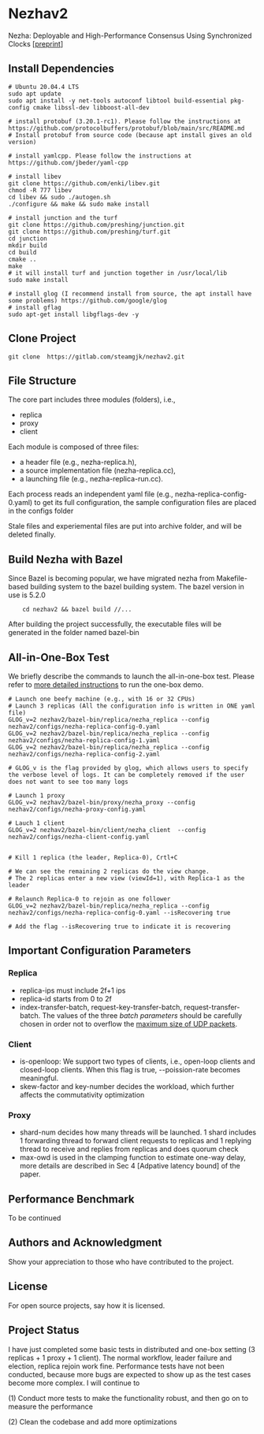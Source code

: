 # Nezhav2

Nezha: Deployable and High-Performance Consensus Using Synchronized Clocks [[preprint](https://arxiv.org/pdf/2206.03285.pdf)]



## Install Dependencies

```
# Ubuntu 20.04.4 LTS
sudo apt update
sudo apt install -y net-tools autoconf libtool build-essential pkg-config cmake libssl-dev libboost-all-dev

# install protobuf (3.20.1-rc1). Please follow the instructions at https://github.com/protocolbuffers/protobuf/blob/main/src/README.md 
# Install protobuf from source code (because apt install gives an old version)

# install yamlcpp. Please follow the instructions at https://github.com/jbeder/yaml-cpp

# install libev
git clone https://github.com/enki/libev.git
chmod -R 777 libev
cd libev && sudo ./autogen.sh 
./configure && make && sudo make install

# install junction and the turf
git clone https://github.com/preshing/junction.git
git clone https://github.com/preshing/turf.git
cd junction
mkdir build
cd build
cmake ..
make
# it will install turf and junction together in /usr/local/lib
sudo make install

# install glog (I recommend install from source, the apt install have some problems) https://github.com/google/glog
# install gflag 
sudo apt-get install libgflags-dev -y
```

## Clone Project

```
git clone  https://gitlab.com/steamgjk/nezhav2.git
```


## File Structure
The core part includes three modules (folders), i.e., 
- replica
- proxy
- client 

Each module is composed of three files: 
- a header file (e.g., nezha-replica.h), 
- a source implementation file (nezha-replica.cc), 
- a launching file (e.g., nezha-replica-run.cc). 

Each process reads an independent yaml file (e.g., nezha-replica-config-0.yaml) to get its full configuration, the sample configuration files are placed in the configs folder

Stale files and experiemental files are put into archive folder, and will be deleted finally.


## Build Nezha with Bazel

Since Bazel is becoming popular, we have migrated nezha from Makefile-based building system to the bazel building system. The bazel version in use is 5.2.0

```
    cd nezhav2 && bazel build //...
```


After building the project successfully, the executable files will be generated in the folder named bazel-bin



## All-in-One-Box Test

We briefly describe the commands to launch the all-in-one-box test.
Please refer to [more detailed instructions](demo.md) to run the one-box demo.

```
# Launch one beefy machine (e.g., with 16 or 32 CPUs)
# Launch 3 replicas (All the configuration info is written in ONE yaml file)
GLOG_v=2 nezhav2/bazel-bin/replica/nezha_replica --config nezhav2/configs/nezha-replica-config-0.yaml
GLOG_v=2 nezhav2/bazel-bin/replica/nezha_replica --config nezhav2/configs/nezha-replica-config-1.yaml
GLOG_v=2 nezhav2/bazel-bin/replica/nezha_replica --config nezhav2/configs/nezha-replica-config-2.yaml

# GLOG_v is the flag provided by glog, which allows users to specify the verbose level of logs. It can be completely removed if the user does not want to see too many logs

# Launch 1 proxy
GLOG_v=2 nezhav2/bazel-bin/proxy/nezha_proxy --config nezhav2/configs/nezha-proxy-config.yaml

# Lauch 1 client
GLOG_v=2 nezhav2/bazel-bin/client/nezha_client  --config nezhav2/configs/nezha-client-config.yaml


# Kill 1 replica (the leader, Replica-0), Crtl+C 

# We can see the remaining 2 replicas do the view change.
# The 2 replicas enter a new view (viewId=1), with Replica-1 as the leader

# Relaunch Replica-0 to rejoin as one follower
GLOG_v=2 nezhav2/bazel-bin/replica/nezha_replica --config nezhav2/configs/nezha-replica-config-0.yaml --isRecovering true

# Add the flag --isRecovering true to indicate it is recovering

```




## Important Configuration Parameters
### Replica
- replica-ips must include 2f+1 ips
- replica-id starts from 0 to 2f
- index-transfer-batch, request-key-transfer-batch, request-transfer-batch. The values of the three <em>batch parameters</em> should be carefully chosen in order not to overflow the [maximum size of UDP packets](https://stackoverflow.com/questions/1098897/what-is-the-largest-safe-udp-packet-size-on-the-internet). 

### Client
- is-openloop: We support two types of clients, i.e., open-loop clients and closed-loop clients. When this flag is true, --poission-rate becomes meaningful.
- skew-factor and key-number decides the workload, which further affects the commutativity optimization

### Proxy
- shard-num decides how many threads will be launched. 1 shard includes 1 forwarding thread to forward client requests to replicas and 1 replying thread to receive and replies from replicas and does quorum check
- max-owd  is used in the clamping function to estimate one-way delay, more details are described in Sec 4 [Adpative latency bound] of the paper.

## Performance Benchmark
To be continued


## Authors and Acknowledgment
Show your appreciation to those who have contributed to the project.

## License
For open source projects, say how it is licensed.

## Project Status
I have just completed some basic tests in distributed and one-box setting (3 replicas + 1 proxy + 1 client). The normal workflow, leader failure and election, replica rejoin work fine. Performance tests have not been conducted, because more bugs are expected to show up as the test cases become more complex. I will continue to 

(1) Conduct more tests to make the functionality robust, and then go on to measure the performance

(2) Clean the codebase and add more optimizations

